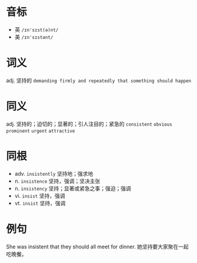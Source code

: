# 音标

- 英 `/ɪn'sɪst(ə)nt/`
- 美 `/ɪn'sɪstənt/`

# 词义

adj. 坚持的
`demanding firmly and repeatedly that something should happen`

# 同义

adj. 坚持的；迫切的；显著的；引人注目的；紧急的
`consistent` `obvious` `prominent` `urgent` `attractive`

# 同根

- adv. `insistently` 坚持地；强求地
- n. `insistence` 坚持，强调；坚决主张
- n. `insistency` 坚持；显著或紧急之事；强迫；强调
- vi. `insist` 坚持，强调
- vt. `insist` 坚持，强调

# 例句

She was insistent that they should all meet for dinner.
她坚持要大家聚在一起吃晚餐。


